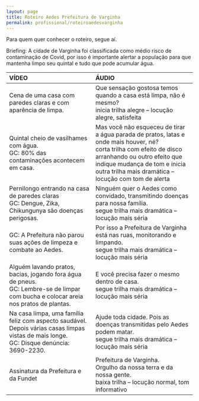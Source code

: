 ```yaml
---
layout: page
title: Roteiro Aedes Prefeitura de Varginha
permalink: profissional/roteiroaedesvarginha
---
```


Para quem quer conhecer o roteiro, segue aí.  

Briefing: A cidade de Varginha foi classificada como médio risco de contaminação de Covid, por isso é importante alertar a população para que mantenha limpo seu quintal e tudo que pode acumular água.  


| **VÍDEO** | **ÁUDIO** |
| :-- | :-- |
| Cena de uma casa com paredes claras e com aparência de limpa. | Que sensação gostosa temos quando a casa está limpa, não é mesmo? <br /> inicia trilha alegre – locução alegre, satisfeita |
| Quintal cheio de vasilhames com água. <br /> GC: 80% das contaminações acontecem em casa. | Mas você não esqueceu de tirar a água parada de pratos, latas e onde mais houver, né? <br /> corta trilha com efeito de disco arranhando ou outro efeito que indique mudança de tom e inicia outra trilha mais dramática – locução com tom de alerta |
| Pernilongo entrando na casa de paredes claras <br /> GC: Dengue, Zika, Chikungunya são doenças perigosas. | Ninguém quer o Aedes como convidado, transmitindo doenças para nossa família. <br /> segue trilha mais dramática – locução mais séria |
| GC: A Prefeitura não parou suas ações de limpeza e combate ao Aedes. | Por isso a Prefeitura de Varginha está nas ruas, monitorando e limpando. <br /> segue trilha mais dramática – locução mais séria |
| Alguém lavando pratos, bacias, jogando fora água de pneus. <br /> GC: Lembre-se de limpar com bucha e colocar areia nos pratos de plantas. | E você precisa fazer o mesmo dentro de casa. <br /> segue trilha mais dramática – locução mais séria |
| Na casa limpa, uma família feliz com aspecto saudável. Depois várias casas limpas vistas de mais longe. <br /> GC: Disque denúncia: 3690-2230. | Ajude toda cidade. Pois as doenças transmitidas pelo Aedes podem matar. <br /> segue trilha mais dramática – locução mais séria |
| Assinatura da Prefeitura e da Fundet | Prefeitura de Varginha. <br /> Orgulho da nossa terra e da nossa gente. <br /> baixa trilha – locução normal, tom informativo |


